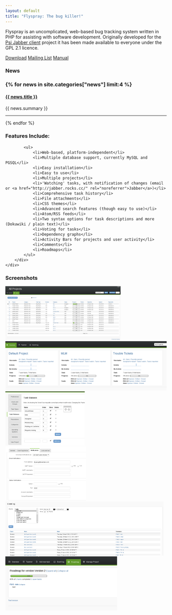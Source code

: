 ```yaml
---
layout: default
title: "Flyspray: The bug killer!"
---
```



<div class="jumbotron">
	<p>
		Flyspray is an uncomplicated, web-based bug tracking system written in PHP for assisting with software development. Originally developed for the <a href="http://www.psi-im.org/">Psi Jabber client</a> project it has been made available to everyone under the GPL 2.1 licence.
	</p>
	<div class="btn-group btn-group-justified ">
		<a class="btn btn-success btn-lg" href="{{ site.baseurl }}/docs/downloadX">Download</a>
		<a class="btn btn-info btn-lg" href="{{ site.baseurl }}/community/mailing-list">Mailing List</a>
		<a class="btn btn-primary btn-lg" href="{{ site.baseurl }}/manual">Manual</a>
	</div>
</div>

<div class="row">
	<div class="col-md-7">
		<h3>News<h3>
			{% for news in site.categories["news"] limit:4 %}
				<h4><a href="{{ site.baseurl }}{{ news.url }}">{{ news.title }}</a></h4>
				{{ news.summary }}
				<hr>
	        {% endfor %}
	</div>
	<div class="col-md-5">
		<div class="well well-lg">
			<h3>Features Include:</h3>

			<ul>
				<li>Web-based, platform-independent</li>
				<li>Multiple database support, currently MySQL and PGSQL</li>
				<li>Easy installation</li>
				<li>Easy to use</li>
				<li>Multiple projects</li>
				<li>'Watching' tasks, with notification of changes (email or <a href="http://jabber.rocks.cc/" rel="noreferrer">Jabber</a>)</li>
				<li>Comprehensive task history</li>
				<li>File attachments</li>
				<li>CSS themes</li>
				<li>Advanced search features (though easy to use)</li>
				<li>Atom/RSS feeds</li>
				<li>Two syntax options for task descriptions and more (Dokuwiki / plain text)</li>
				<li>Voting for tasks</li>
				<li>Dependency graphs</li>
				<li>Activity Bars for projects and user activity</li>
				<li>Comments</li>
				<li>Roadmaps</li>
			</ul>
		</div>
	</div>
</div>

<h3>Screenshots</h3>
<div class="row">
  <div class="col-xs-8 col-md-4">
    <a href="images/screenshots/screenshot1.png" class="thumbnail">
			<img alt="" src="images/screenshots/screenshot1-thumb.png">
	</a>
  </div>
  <div class="col-xs-8 col-md-4">
    <a href="images/screenshots/screenshot1.png" class="thumbnail">
			<img alt="" src="images/screenshots/screenshot2-thumb.png">
	</a>
  </div>
  <div class="col-xs-8 col-md-4">
    <a href="images/screenshots/screenshot1.png" class="thumbnail">
			<img alt="" src="images/screenshots/screenshot3-thumb.png">
	</a>
  </div>
</div>
<div class="row">
  <div class="col-xs-8 col-md-4">
    <a href="images/screenshots/screenshot1.png" class="thumbnail">
			<img alt="" src="images/screenshots/screenshot4-thumb.png">
	</a>
  </div>
  <div class="col-xs-8 col-md-4">
    <a href="images/screenshots/screenshot1.png" class="thumbnail">
			<img alt="" src="images/screenshots/screenshot5-thumb.png">
	</a>
  </div>
  <div class="col-xs-8 col-md-4">
    <a href="images/screenshots/screenshot1.png" class="thumbnail">
			<img alt="" src="images/screenshots/screenshot6-thumb.png">
	</a>
  </div>
</div>